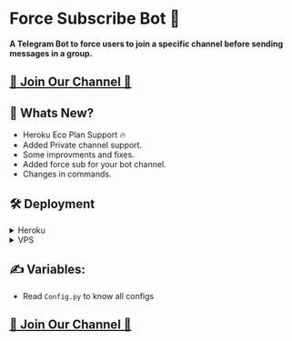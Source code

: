 # Force Subscribe Bot 🤖
**A Telegram Bot to force users to join a specific channel before sending messages in a group.**

## [🌟 Join Our Channel 🌟](https://t.me/ACE_ML)

## 🎉 Whats New?
- Heroku Eco Plan Support 🔥
- Added Private channel support.
- Some improvments and fixes.
- Added force sub for your bot channel.
- Changes in commands.

## 🛠️ Deployment

<details>
  <summary>Heroku</summary>

<br>

[![Deploy](https://www.herokucdn.com/deploy/button.svg)](https://heroku.com/deploy?template=https://github.com/TheFlashSpeedster/ACE-Force-Subscribe)
</details>

<details>

  <summary>VPS</summary>

<br>

- Clone this repo
```
git clone https://github.com/TheFlashSpeedster/ACE-Force-Subscribe
```
- Change directory
```
cd ACE-Force-Subscribe
```
- Install requirements
```
pip3 install -r requirements.txt
```

- Edit Config via nano
```
nano Config.py
```
- Start the bot
```
python3 bot.py
```

</details>

## ✍️ Variables:
- Read `Config.py` to know all configs

## [🌟 Join Our Channel 🌟](https://t.me/ACE_ML)
